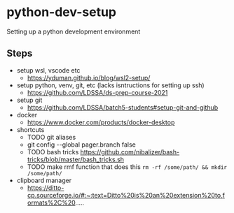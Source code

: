 # python-dev-setup

Setting up a python development environment

## Steps

* setup wsl, vscode etc
    * https://yduman.github.io/blog/wsl2-setup/
* setup python, venv, git, etc (lacks isntructions for setting up ssh)
    * https://github.com/LDSSA/ds-prep-course-2021
* setup git 
    * https://github.com/LDSSA/batch5-students#setup-git-and-github
* docker
    * https://www.docker.com/products/docker-desktop
* shortcuts
    * TODO git aliases
    * git config --global pager.branch false
    * TODO bash tricks https://github.com/nibalizer/bash-tricks/blob/master/bash_tricks.sh
    * TODO make rmf function that does this `rm -rf /some/path/ && mkdir /some/path/`
* clipboard manager
    * https://ditto-cp.sourceforge.io/#:~:text=Ditto%20is%20an%20extension%20to,formats%2C%20.....
